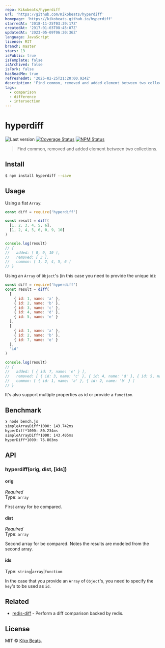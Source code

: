 ```yaml
---
repo: Kikobeats/hyperdiff
url: 'https://github.com/Kikobeats/hyperdiff'
homepage: 'https://kikobeats.github.io/hyperdiff'
starredAt: '2018-11-25T03:39:17Z'
createdAt: '2017-01-03T08:45:07Z'
updatedAt: '2023-05-09T06:20:36Z'
language: JavaScript
license: MIT
branch: master
stars: 13
isPublic: true
isTemplate: false
isArchived: false
isFork: false
hasReadMe: true
refreshedAt: '2025-02-25T21:20:00.924Z'
description: 'Find common, removed and added element between two collections.'
tags:
  - comparison
  - difference
  - intersection
---
```


# hyperdiff

![Last version](https://img.shields.io/github/tag/Kikobeats/hyperdiff.svg?style=flat-square)
[![Coverage Status](https://img.shields.io/coveralls/Kikobeats/hyperdiff.svg?style=flat-square)](https://coveralls.io/github/Kikobeats/hyperdiff)
[![NPM Status](https://img.shields.io/npm/dm/hyperdiff.svg?style=flat-square)](https://www.npmjs.org/package/hyperdiff)

> Find common, removed and added element between two collections.

## Install

```bash
$ npm install hyperdiff --save
```

## Usage

Using a flat `Array`:

```js
const diff = require('hyperdiff')

const result = diff(
  [1, 2, 3, 4, 5, 6],
  [1, 2, 4, 5, 6, 0, 9, 10]
)

console.log(result)
// {
//   added: [ 0, 9, 10 ],
//   removed: [ 3 ],
//   common: [ 1, 2, 4, 5, 6 ]
// }
```

Using an `Array` of `Object`'s (in this case you need to provide the unique id):

```js
const diff = require('hyperdiff')
const result = diff(
  [
    { id: 1, name: 'a' },
    { id: 2, name: 'b' },
    { id: 3, name: 'c' },
    { id: 4, name: 'd' },
    { id: 5, name: 'e' }
  ],
  [
    { id: 1, name: 'a' },
    { id: 2, name: 'b' },
    { id: 7, name: 'e' }
  ],
  'id'
)

console.log(result)
// {
//   added: [ { id: 7, name: 'e' } ],
//   removed: [ { id: 3, name: 'c' }, { id: 4, name: 'd' }, { id: 5, name: 'e' } ],
//   common: [ { id: 1, name: 'a' }, { id: 2, name: 'b' } ]
// }
```

It's also support multiple properties as id or provide a `function`.

## Benchmark

```bash
❯ node bench.js
simpleArrayDiff*1000: 143.742ms
hyperDiff*1000: 80.234ms
simpleArrayDiff*1000: 143.405ms
hyperDiff*1000: 75.803ms
```

## API

### hyperdiff(orig, dist, [ids])

#### orig

*Required*<br>
Type: `array`

First array for be compared.

#### dist

*Required*<br>
Type: `array`

Second array for be compared. Notes the results are modeled from the second array.

#### ids

Type: `string`|`array`|`function`

In the case that you provide an `Array` of `Object`'s, you need to specify the `key`'s to be used as `id`.

## Related

* [redis-diff](https://github.com/Kikobeats/redis-diff) - Perform a diff comparison backed by redis.

## License

MIT © [Kiko Beats](https://github.com/Kikobeats).
